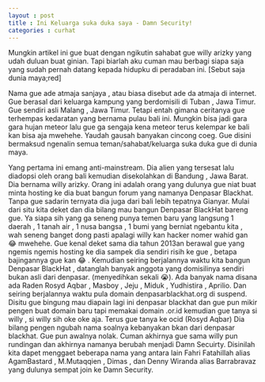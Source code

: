 ```yaml
---
layout : post
title : Ini Keluarga suka duka saya - Damn Security!
categories : curhat
---
```


Mungkin artikel ini gue buat dengan ngikutin sahabat gue willy arizky yang udah duluan buat ginian. Tapi biarlah aku cuman mau berbagi siapa saja yang sudah pernah datang kepada hidupku di peradaban ini. [Sebut saja dunia maya;red]

Nama gue ade atmaja sanjaya , atau biasa disebut ade da atmaja di internet. Gue berasal dari keluarga kampung yang berdomisili di Tuban , Jawa Timur. Gue sendiri asli Malang , Jawa Timur. Tetapi entah gimana ceritanya gue terhempas kedaratan yang bernama pulau bali ini. Mungkin bisa jadi gara gara hujan meteor lalu gue ga sengaja kena meteor terus kelempar ke bali kan bisa aja mwehehe. Yaudah gausah banyakan cincong coeg. Gue disini bermaksud ngenalin semua teman/sahabat/keluarga suka duka gue di dunia maya. 


Yang pertama ini emang anti-mainstream. Dia alien yang tersesat lalu diadopsi oleh orang bali kemudian disekolahkan di Bandung , Jawa Barat. Dia bernama willy arizky. Orang ini adalah orang yang dulunya gue niat buat minta hosting ke dia buat bangun forum yang namanya Denpasar Blackhat. Tanpa gue sadarin ternyata dia juga dari bali lebih tepatnya Gianyar. Mulai dari situ kita deket dan dia bilang mau bangun Denpasar BlackHat bareng gue. Ya siapa sih yang ga seneng punya temen baru yang langsung 1 daerah , 1 tanah air , 1 nusa bangsa , 1 bumi yang berniat ngebantu kita , wah seneng banget dong pasti apalagi willy kan hacker nomer wahid gan :joy: mwehehe. Gue kenal deket sama dia tahun 2013an berawal gue yang ngemis ngemis hosting ke dia sampek dia sendiri risih ke gue , betapa bajingannya gue kan :joy: . Kemudian seiring berjalannya waktu kita bangun Denpasar BlackHat , datanglah banyak anggota yang domisilinya sendiri bukan asli dari denpasar. (menyedihkan sekali :sob:). Ada banyak nama disana ada Raden Rosyd Aqbar , Masboy , Jeju , Miduk , Yudhistira , Aprilio. Dan seiring berjalannya waktu pula domain denpasarblackhat.org di suspend. Disitu gue bingung mau diapain lagi ini denpasar blackhat dan gue pun mikir pengen buat domain baru tapi memakai domain .or.id kemudian gue tanya si willy , si willy sih oke oke aja. Terus gue tanya ke ocid (Rosyd Aqbar) Dia bilang pengen ngubah nama soalnya kebanyakan bkan dari denpasar blackhat. Gue pun awalnya nolak. Cuman akhirnya gue sama willy pun rundingan dan akhirnya namanya berubah menjadi Damn Secuirty. Disinilah kita dapet menggaet beberapa nama yang antara lain Fahri Fatahillah alias AgamBastard , M.Mutaqqien , Dimas , dan Denny Wiranda alias Barrabravaz yang dulunya sempat join ke Damn Security. 
